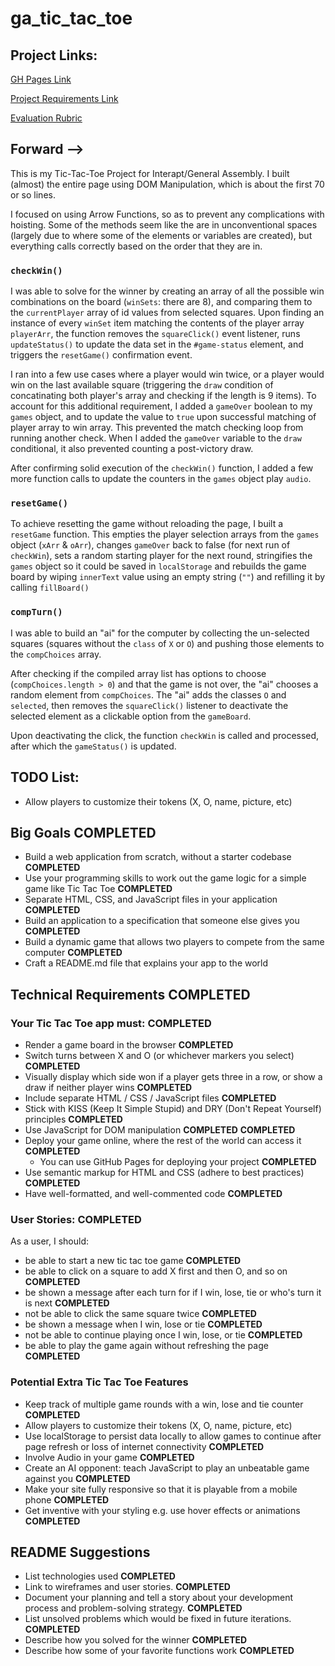# ga_tic_tac_toe

## Project Links:

[GH Pages Link](https://kmilligan.info/ga_tic_tac_toe/)

[Project Requirements Link](https://git.generalassemb.ly/java-interapt-11-8/Project-1)

[Evaluation Rubric](https://git.generalassemb.ly/java-interapt-11-8/Project-1/blob/master/evaluation.md)


## Forward -->

This is my Tic-Tac-Toe Project for Interapt/General Assembly. I built (almost) the entire page using DOM Manipulation, which is about the first 70 or so lines.

I focused on using Arrow Functions, so as to prevent any complications with hoisting. Some of the methods seem like the are in unconventional spaces (largely due to where some of the elements or variables are created), but everything calls correctly based on the order that they are in.

### `checkWin()`

I was able to solve for the winner by creating an array of all the possible win combinations on the board (`winSets`: there are 8), and comparing them to the `currentPlayer` array of id values from selected squares. Upon finding an instance of every `winSet` item matching the contents of the player array `playerArr`, the function removes the `squareClick()` event listener, runs `updateStatus()` to update the data set in the `#game-status` element, and triggers the `resetGame()` confirmation event.

I ran into a few use cases where a player would win twice, or a player would win on the last available square (triggering the `draw` condition of concatinating both player's array and checking if the length is 9 items). To account for this additional requirement, I added a `gameOver` boolean to my `games` object, and to update the value to `true` upon successful matching of player array to win array. This prevented the match checking loop from running another check. When I added the `gameOver` variable to the `draw` conditional, it also prevented counting a post-victory draw.

After confirming solid execution of the `checkWin()` function, I added a few more function calls to update the counters in the `games` object play `audio`.


### `resetGame()`
To achieve resetting the game without reloading the page, I built a `resetGame` function. This empties the player selection arrays from the `games` object (`xArr` & `oArr`), changes `gameOver` back to false (for next run of `checkWin`), sets a random starting player for the next round, stringifies the `games` object so it could be saved in `localStorage` and rebuilds the game board by wiping `innerText` value using an empty string (`""`) and refilling it by calling `fillBoard()`

### `compTurn()`

I was able to build an "ai" for the computer by collecting the un-selected squares (squares without the `class` of `X` or `O`) and pushing those elements to the `compChoices` array.

After checking if the compiled array list has options to choose (`compChoices.length > 0`) and that the game is not over, the "ai" chooses a random element from `compChoices`. The "ai" adds the classes `O` and `selected`, then removes the `squareClick()` listener to deactivate the selected element as a clickable option from the `gameBoard`.

Upon deactivating the click, the function `checkWin` is called and processed, after which the `gameStatus()` is updated.


## TODO List:

- Allow players to customize their tokens (X, O, name, picture, etc)

## Big Goals **COMPLETED**

- Build a web application from scratch, without a starter codebase **COMPLETED**
- Use your programming skills to work out the game logic for a simple game like Tic Tac Toe **COMPLETED**
- Separate HTML, CSS, and JavaScript files in your application **COMPLETED**
- Build an application to a specification that someone else gives you **COMPLETED**
- Build a dynamic game that allows two players to compete from the same computer **COMPLETED**
- Craft a README.md file that explains your app to the world

## Technical Requirements **COMPLETED**
### Your Tic Tac Toe app must: **COMPLETED**

- Render a game board in the browser **COMPLETED**
- Switch turns between X and O (or whichever markers you select) **COMPLETED**
- Visually display which side won if a player gets three in a row, or show a draw if neither player wins **COMPLETED**
- Include separate HTML / CSS / JavaScript files **COMPLETED**
- Stick with KISS (Keep It Simple Stupid) and DRY (Don't Repeat Yourself) principles **COMPLETED**
- Use JavaScript for DOM manipulation **COMPLETED** **COMPLETED**
- Deploy your game online, where the rest of the world can access it **COMPLETED**
  - You can use GitHub Pages for deploying your project **COMPLETED**
- Use semantic markup for HTML and CSS (adhere to best practices) **COMPLETED**
- Have well-formatted, and well-commented code **COMPLETED**

### User Stories: **COMPLETED**

As a user, I should:
- be able to start a new tic tac toe game **COMPLETED**
- be able to click on a square to add X first and then O, and so on **COMPLETED**
- be shown a message after each turn for if I win, lose, tie or who's turn it is next **COMPLETED**
- not be able to click the same square twice **COMPLETED**
- be shown a message when I win, lose or tie **COMPLETED**
- not be able to continue playing once I win, lose, or tie **COMPLETED**
- be able to play the game again without refreshing the page **COMPLETED**

### Potential Extra Tic Tac Toe Features

- Keep track of multiple game rounds with a win, lose and tie counter **COMPLETED**
- Allow players to customize their tokens (X, O, name, picture, etc)
- Use localStorage to persist data locally to allow games to continue after page refresh or loss of internet connectivity **COMPLETED**
- Involve Audio in your game **COMPLETED**
- Create an AI opponent: teach JavaScript to play an unbeatable game against you **COMPLETED**
- Make your site fully responsive so that it is playable from a mobile phone **COMPLETED**
- Get inventive with your styling e.g. use hover effects or animations **COMPLETED**

## README Suggestions

- List technologies used **COMPLETED**
- Link to wireframes and user stories. **COMPLETED**
- Document your planning and tell a story about your development process and problem-solving strategy. **COMPLETED**
- List unsolved problems which would be fixed in future iterations. **COMPLETED**
- Describe how you solved for the winner **COMPLETED**
- Describe how some of your favorite functions work **COMPLETED**